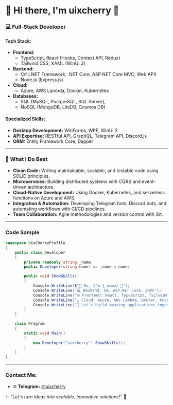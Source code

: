 # 👋 Hi there, I'm **uixcherry** 🍒  

### 💻 **Full-Stack Developer**  

#### **Tech Stack:**  
- **Frontend:**  
  - TypeScript, React (Hooks, Context API, Redux)  
  - Tailwind CSS, XAML (WinUI 3)  
- **Backend:**  
  - C# (.NET Framework, .NET Core, ASP.NET Core MVC, Web API)  
  - Node.js (Express.js)  
- **Cloud:**  
  - Azure, AWS Lambda, Docker, Kubernetes  
- **Databases:**  
  - SQL (MySQL, PostgreSQL, SQL Server),  
  - NoSQL (MongoDB, LiteDB, Cosmos DB)  

#### **Specialized Skills:**  
- **Desktop Development:** WinForms, WPF, WinUI 3  
- **API Expertise:** RESTful API, GraphQL, Telegram API, Discord.js  
- **ORM:** Entity Framework Core, Dapper  

---

### 🚀 **What I Do Best**  
- **Clean Code:** Writing maintainable, scalable, and testable code using SOLID principles.  
- **Microservices:** Building distributed systems with CQRS and event-driven architecture.  
- **Cloud-Native Development:** Using Docker, Kubernetes, and serverless functions on Azure and AWS.  
- **Integration & Automation:** Developing Telegram bots, Discord bots, and automating workflows with CI/CD pipelines.  
- **Team Collaboration:** Agile methodologies and version control with Git.

---

### **Code Sample**  
```csharp
namespace UixCherryProfile
{
    public class Developer
    {
        private readonly string _name;
        public Developer(string name) => _name = name;

        public void ShowSkills()
        {
            Console.WriteLine($"👋 Hi, I'm {_name} 🍒");
            Console.WriteLine("💻 Backend: C#, ASP.NET Core, gRPC");
            Console.WriteLine("🌐 Frontend: React, TypeScript, Tailwind CSS");
            Console.WriteLine("☁️ Cloud: Azure, AWS Lambda, Docker, Kubernetes");
            Console.WriteLine("🚀 Let's build amazing applications together!");
        }
    }

    class Program
    {
        static void Main()
        {
            new Developer("uixcherry").ShowSkills();
        }
    }
}
```

---

### **Contact Me:**  
- 🌐 **Telegram:** [@uixcherry](https://t.me/brzrkrd)  

✨ *"Let's turn ideas into scalable, innovative solutions!"* 🤝  

